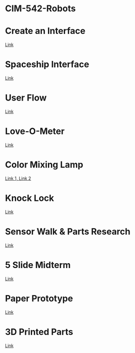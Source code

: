 # CIM-542-Robots


<h1>Create an Interface</h1>
<a href="https://drive.google.com/file/d/1h3pXMha1M8AkFGrF6JaTwsym2Hjk8K0Z/view?usp=sharing">Link</a>

<h1>Spaceship Interface</h1>
<a href="https://www.youtube.com/watch?v=m2LBYf1mDKc">Link</a>

<h1>User Flow</h1>
<a href="https://docs.google.com/drawings/d/1zXeO_oZjllSLGbfNFW3L1QHmlf4gLuK1GQklKUtUL_0/edit?usp=sharing">Link</a>

<h1>Love-O-Meter</h1>
<a href="https://www.youtube.com/watch?v=tyn9IssG6Z0">Link</a>

<h1>Color Mixing Lamp</h1>
<a href="https://www.youtube.com/watch?v=sLzQEc6QKMg">Link 1, </a>
<a href="https://www.youtube.com/watch?v=7prndfXMroI">Link 2</a>

<h1>Knock Lock</h1>
<a href="https://docs.google.com/document/d/1_kbu91RiB5alhb3YydLoUkxkjV_P0u-EaWbndnNOUtg/edit">Link</a>

<h1>Sensor Walk & Parts Research</h1>
<a href="https://docs.google.com/document/d/1Uv0Okb8cDqmgIZYYwew32bNPurJ1uixbpxCN6pAfiws/edit?usp=sharing">Link</a>

<h1>5 Slide Midterm</h1>
<a href="https://docs.google.com/presentation/d/1iQtGSc711fJHUzMJAfPqQscBHXtQE9c-lYJhc1EeBwU/edit?usp=sharing">Link</a>

<h1>Paper Prototype</h1>
<a href="https://docs.google.com/document/d/1lEOe0f8NjEBMtt67IEavF6X1JHuKbaWcONHMtwmBDKM/edit?usp=sharing">Link</a>

<h1>3D Printed Parts</h1>
<a href="https://docs.google.com/document/d/1PycPCGqsgmfuJZ2fGS1rg_niSvYXojh2MAGlUWkRGEY/edit?usp=sharing">Link</a>

